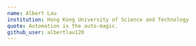 ```yaml
---
name: Albert Lau
institution: Hong Kong University of Science and Technology
quote: Automation is the auto-magic.
github_user: albertlau128
---
```

